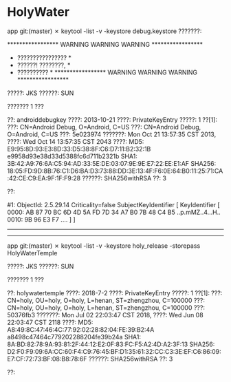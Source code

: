 # HolyWater



  app git:(master) ✗ keytool -list -v -keystore debug.keystore
???????:

*****************  WARNING WARNING WARNING  *****************
* ????????????????  *
* ??????!  ????????, *
* ??????????                  *
*****************  WARNING WARNING WARNING  *****************

?????: JKS
??????: SUN

??????? 1 ???

??: androiddebugkey
????: 2013-10-21
????: PrivateKeyEntry
?????: 1
??[1]:
???: CN=Android Debug, O=Android, C=US
???: CN=Android Debug, O=Android, C=US
???: 5e023974
???????: Mon Oct 21 13:57:35 CST 2013, ????: Wed Oct 14 13:57:35 CST 2043
????:
         MD5: E9:95:8D:93:E3:8D:33:D5:38:8F:C6:D7:11:B2:32:1B
         e9958d93e38d33d5388fc6d711b2321b
         SHA1: 3B:42:A9:76:6A:C5:94:AD:33:5E:DE:03:07:9E:9E:E7:22:EE:E1:AF
         SHA256: 18:05:FD:9D:8B:76:C1:D6:BA:D3:73:88:DD:3E:13:4F:F6:0E:64:B0:11:25:71:CA:42:CE:C9:EA:9F:1F:F9:28
         ??????: SHA256withRSA
         ??: 3

??:

#1: ObjectId: 2.5.29.14 Criticality=false
SubjectKeyIdentifier [
KeyIdentifier [
0000: AB 87 70 BC 6D 4D 5A FD   7D 34 A7 B0 7B 48 C4 B5  ..p.mMZ..4...H..
0010: 9B 96 E3 F7                                        ....
]
]



*******************************************
*******************************************


 app git:(master) ✗ keytool -list -v -keystore holy_release -storepass HolyWaterTemple

?????: JKS
??????: SUN

??????? 1 ???

??: holywatertemple
????: 2018-7-2
????: PrivateKeyEntry
?????: 1
??[1]:
???: CN=holy, OU=holy, O=holy, L=henan, ST=zhengzhou, C=100000
???: CN=holy, OU=holy, O=holy, L=henan, ST=zhengzhou, C=100000
???: 50376fb3
???????: Mon Jul 02 22:03:47 CST 2018, ????: Wed Jun 08 22:03:47 CST 2118
????:
         MD5: A8:49:8C:47:46:4C:77:92:02:28:82:04:FE:39:B2:4A
         a8498c47464c779202288204fe39b24a
         SHA1: 8A:BD:82:78:9A:93:81:2F:44:12:E2:0F:83:FC:F5:A2:4D:A2:3F:13
         SHA256: D2:F0:F9:09:6A:CC:60:F4:C9:76:45:BF:D1:35:61:32:CC:C3:3E:EF:C6:86:09:E7:CF:72:73:BF:08:B8:78:6F
         ??????: SHA256withRSA
         ??: 3

??:

